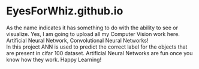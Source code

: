 # EyesForWhiz.github.io
As the name indicates it has something to do with the ability to see or visualize. Yes, I am going to upload all my Computer Vision work here. Artificial Neural Network, Convolutional Neural Networks! 
<br> In this project ANN is used to predict the correct label for the objects that are present in cifar 100 dataset. Artificial Neural Networks are fun once you know how they work. Happy Learning!
